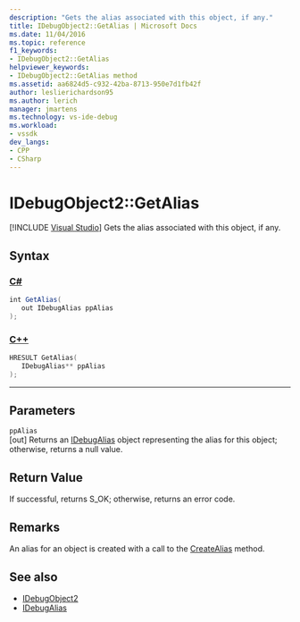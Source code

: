 ```yaml
---
description: "Gets the alias associated with this object, if any."
title: IDebugObject2::GetAlias | Microsoft Docs
ms.date: 11/04/2016
ms.topic: reference
f1_keywords:
- IDebugObject2::GetAlias
helpviewer_keywords:
- IDebugObject2::GetAlias method
ms.assetid: aa6824d5-c932-42ba-8713-950e7d1fb42f
author: leslierichardson95
ms.author: lerich
manager: jmartens
ms.technology: vs-ide-debug
ms.workload:
- vssdk
dev_langs:
- CPP
- CSharp
---
```

# IDebugObject2::GetAlias

 [!INCLUDE [Visual Studio](~/includes/applies-to-version/vs-windows-only.md)]
Gets the alias associated with this object, if any.

## Syntax

### [C#](#tab/csharp)
```csharp
int GetAlias(
   out IDebugAlias ppAlias
);
```
### [C++](#tab/cpp)
```cpp
HRESULT GetAlias(
   IDebugAlias** ppAlias
);
```
---

## Parameters
`ppAlias`\
[out] Returns an [IDebugAlias](../../../extensibility/debugger/reference/idebugalias.md) object representing the alias for this object; otherwise, returns a null value.

## Return Value
 If successful, returns S_OK; otherwise, returns an error code.

## Remarks
 An alias for an object is created with a call to the [CreateAlias](../../../extensibility/debugger/reference/idebugobject2-createalias.md) method.

## See also
- [IDebugObject2](../../../extensibility/debugger/reference/idebugobject2.md)
- [IDebugAlias](../../../extensibility/debugger/reference/idebugalias.md)
